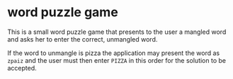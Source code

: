 # word puzzle game
This is a small word puzzle game that presents to the user a mangled word and asks her to enter the correct, unmangled word. 

If the word to unmangle is pizza the application may present the word as `zpaiz` and the user must then enter `PIZZA` in this order for the solution to be accepted.
